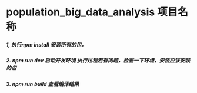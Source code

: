 # population_big_data_analysis 项目名称
##### 1, 执行npm install 安装所有的包， 
##### 2. npm run dev 启动开发环境 执行过程若有问题，检查一下环境，安装应该安装的包
##### 3. npm run build 查看编译结果
